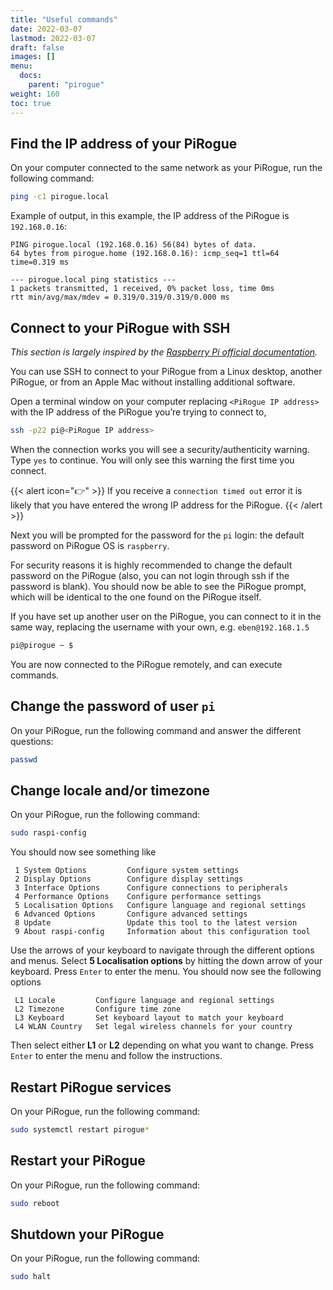 ```yaml
---
title: "Useful commands"
date: 2022-03-07
lastmod: 2022-03-07
draft: false
images: []
menu:
  docs:
    parent: "pirogue"
weight: 160
toc: true
---
```


## Find the IP address of your PiRogue
On your computer connected to the same network as your PiRogue, run the following command:

```bash
ping -c1 pirogue.local
```

Example of output, in this example, the IP address of the PiRogue is `192.168.0.16`:
```text
PING pirogue.local (192.168.0.16) 56(84) bytes of data.
64 bytes from pirogue.home (192.168.0.16): icmp_seq=1 ttl=64 time=0.319 ms

--- pirogue.local ping statistics ---
1 packets transmitted, 1 received, 0% packet loss, time 0ms
rtt min/avg/max/mdev = 0.319/0.319/0.319/0.000 ms
```

## Connect to your PiRogue with SSH
*This section is largely inspired by the [Raspberry Pi official documentation](https://www.raspberrypi.com/documentation/computers/remote-access.html).*

You can use SSH to connect to your PiRogue from a Linux desktop, another PiRogue, or from an Apple Mac without installing additional software.

Open a terminal window on your computer replacing `<PiRogue IP address>` with the IP address of the PiRogue you’re trying to connect to,

```bash
ssh -p22 pi@<PiRogue IP address>
```

When the connection works you will see a security/authenticity warning. Type `yes` to continue. You will only see this warning the first time you connect.

{{< alert icon="👉" >}}
If you receive a `connection timed out` error it is likely that you have entered the wrong IP address for the PiRogue. 
{{< /alert >}}

Next you will be prompted for the password for the `pi` login: the default password on PiRogue OS is `raspberry`.

For security reasons it is highly recommended to change the default password on the PiRogue (also, you can not login through ssh if the password is blank). You should now be able to see the PiRogue prompt, which will be identical to the one found on the PiRogue itself.

If you have set up another user on the PiRogue, you can connect to it in the same way, replacing the username with your own, e.g. `eben@192.168.1.5`

```bash
pi@pirogue ~ $
```

You are now connected to the PiRogue remotely, and can execute commands.


## Change the password of user `pi`
On your PiRogue, run the following command and answer the different questions:

```bash
passwd
```

## Change locale and/or timezone
On your PiRogue, run the following command:

```bash
sudo raspi-config
```

You should now see something like
```text
 1 System Options         Configure system settings
 2 Display Options        Configure display settings
 3 Interface Options      Configure connections to peripherals
 4 Performance Options    Configure performance settings
 5 Localisation Options   Configure language and regional settings
 6 Advanced Options       Configure advanced settings
 8 Update                 Update this tool to the latest version
 9 About raspi-config     Information about this configuration tool
```

Use the arrows of your keyboard to navigate through the different options and menus.
Select **5 Localisation options** by hitting the down arrow of your keyboard. Press `Enter` to enter the menu. You should now see the following options

```text
 L1 Locale         Configure language and regional settings
 L2 Timezone       Configure time zone
 L3 Keyboard       Set keyboard layout to match your keyboard
 L4 WLAN Country   Set legal wireless channels for your country
```
Then select either **L1** or **L2** depending on what you want to change. Press `Enter` to enter the menu and follow the instructions.

## Restart PiRogue services
On your PiRogue, run the following command:

```bash
sudo systemctl restart pirogue*
```

## Restart your PiRogue
On your PiRogue, run the following command:

```bash
sudo reboot
```

## Shutdown your PiRogue
On your PiRogue, run the following command:

```bash
sudo halt
```